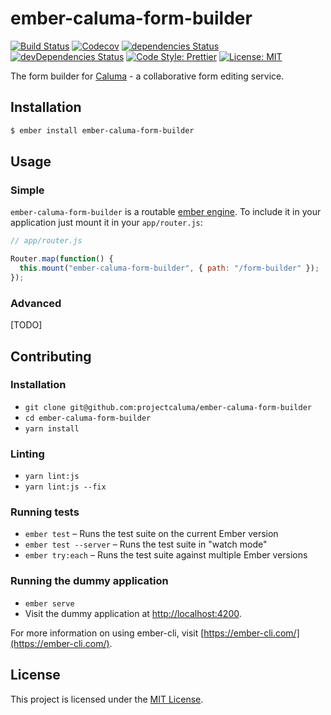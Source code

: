 # ember-caluma-form-builder

[![Build Status](https://travis-ci.com/projectcaluma/ember-caluma-form-builder.svg?branch=master)](https://travis-ci.com/projectcaluma/ember-caluma-form-builder)
[![Codecov](https://codecov.io/gh/projectcaluma/ember-caluma-form-builder/branch/master/graph/badge.svg)](https://codecov.io/gh/projectcaluma/ember-caluma-form-builder)
[![dependencies Status](https://david-dm.org/projectcaluma/ember-caluma-form-builder/status.svg)](https://david-dm.org/projectcaluma/ember-caluma-form-builder)
[![devDependencies Status](https://david-dm.org/projectcaluma/ember-caluma-form-builder/dev-status.svg)](https://david-dm.org/projectcaluma/ember-caluma-form-builder?type=dev)
[![Code Style: Prettier](https://img.shields.io/badge/code_style-prettier-ff69b4.svg)](https://github.com/prettier/prettier)
[![License: MIT](https://img.shields.io/badge/License-MIT-blue.svg)](https://opensource.org/licenses/MIT)

The form builder for [Caluma](https://projectcaluma.github.io) - a collaborative form editing service.

## Installation

```bash
$ ember install ember-caluma-form-builder
```

## Usage

### Simple

`ember-caluma-form-builder` is a routable [ember engine](http://ember-engines.com). To include it in your application just mount it in your `app/router.js`:

```javascript
// app/router.js

Router.map(function() {
  this.mount("ember-caluma-form-builder", { path: "/form-builder" });
});
```

### Advanced

[TODO]

## Contributing

### Installation

- `git clone git@github.com:projectcaluma/ember-caluma-form-builder`
- `cd ember-caluma-form-builder`
- `yarn install`

### Linting

- `yarn lint:js`
- `yarn lint:js --fix`

### Running tests

- `ember test` – Runs the test suite on the current Ember version
- `ember test --server` – Runs the test suite in "watch mode"
- `ember try:each` – Runs the test suite against multiple Ember versions

### Running the dummy application

- `ember serve`
- Visit the dummy application at [http://localhost:4200](http://localhost:4200).

For more information on using ember-cli, visit [https://ember-cli.com/](https://ember-cli.com/).

## License

This project is licensed under the [MIT License](LICENSE.md).
